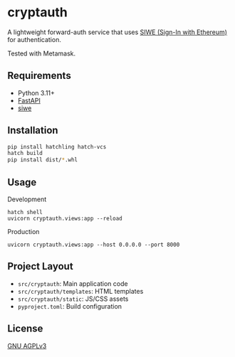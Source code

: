 # cryptauth

A lightweight forward-auth service that uses [SIWE (Sign-In with Ethereum)](https://docs.metamask.io/wallet/how-to/sign-data/siwe/) for authentication.

Tested with Metamask.

## Requirements
- Python 3.11+
- [FastAPI](https://fastapi.tiangolo.com/)
- [siwe](https://github.com/spruceid/siwe-py)

## Installation
```bash
pip install hatchling hatch-vcs
hatch build
pip install dist/*.whl
```

## Usage

Development
```shell
hatch shell
uvicorn cryptauth.views:app --reload
```

Production
```shell
uvicorn cryptauth.views:app --host 0.0.0.0 --port 8000
```

## Project Layout
- `src/cryptauth`: Main application code
- `src/cryptauth/templates`: HTML templates
- `src/cryptauth/static`: JS/CSS assets
- `pyproject.toml`: Build configuration

## License
[GNU AGPLv3](LICENSE)
